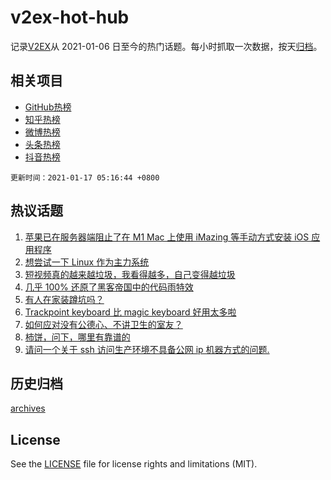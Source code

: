 # v2ex-hot-hub

 记录[V2EX](https://www.v2ex.com/)从 2021-01-06 日至今的热门话题。每小时抓取一次数据，按天[归档](archives)。
 
 ## 相关项目

- [GitHub热榜](https://github.com/lonnyzhang423/github-hot-hub)
- [知乎热榜](https://github.com/lonnyzhang423/zhihu-hot-hub)
- [微博热榜](https://github.com/lonnyzhang423/weibo-hot-hub)
- [头条热榜](https://github.com/lonnyzhang423/toutiao-hot-hub)
- [抖音热榜](https://github.com/lonnyzhang423/douyin-hot-hub)


 `更新时间：2021-01-17 05:16:44 +0800`

## 热议话题

1. [苹果已在服务器端阻止了在 M1 Mac 上使用 iMazing 等手动方式安装 iOS 应用程序](https://www.v2ex.com/t/745449)
1. [想尝试一下 Linux 作为主力系统](https://www.v2ex.com/t/745492)
1. [短视频真的越来越垃圾，我看得越多，自己变得越垃圾](https://www.v2ex.com/t/745432)
1. [几乎 100% 还原了黑客帝国中的代码雨特效](https://www.v2ex.com/t/745451)
1. [有人在家装蹲坑吗？](https://www.v2ex.com/t/745514)
1. [Trackpoint keyboard 比 magic keyboard 好用太多啦](https://www.v2ex.com/t/745481)
1. [如何应对没有公德心、不讲卫生的室友？](https://www.v2ex.com/t/745487)
1. [柿饼，问下，哪里有靠谱的](https://www.v2ex.com/t/745411)
1. [请问一个关于 ssh 访问生产环境不具备公网 ip 机器方式的问题.](https://www.v2ex.com/t/745462)

## 历史归档

[archives](archives)

## License

See the [LICENSE](LICENSE) file for license rights and limitations (MIT).
